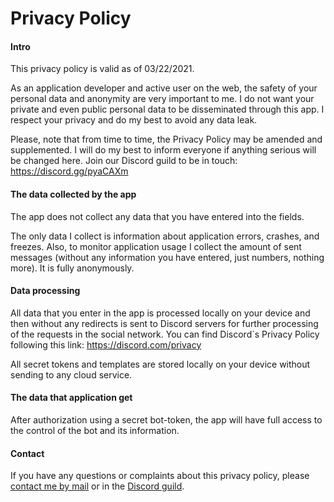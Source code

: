 # Privacy Policy


#### Intro
This privacy policy is valid as of 03/22/2021. 

As an application developer and active user on the web, the safety of your personal data and anonymity are very important to me. I do not want your private and even public personal data to be disseminated through this app. I respect your privacy and do my best to avoid any data leak.

Please, note that from time to time, the Privacy Policy may be amended and supplemented.
I will do my best to inform everyone if anything serious will be changed here. Join our Discord guild to be in touch: https://discord.gg/pyaCAXm


#### The data collected by the app
The app does not collect any data that you have entered into the fields.

The only data I collect is information about application errors, crashes, and freezes.
Also, to monitor application usage I collect the amount of sent messages (without any information you have entered, just numbers, nothing more). It is fully anonymously.


#### Data processing
All data that you enter in the app is processed locally on your device and then without any redirects is sent to Discord servers for further processing of the requests in the social network.
You can find Discord`s Privacy Policy following this link: https://discord.com/privacy

All secret tokens and templates are stored locally on your device without sending to any cloud service.


#### The data that application get
After authorization using a secret bot-token, the app will have full access to the control of the bot and its information.


#### Contact
If you have any questions or complaints about this privacy policy, please [contact me by mail](mailto:lnikshev@gmail.com?subject=[Embeder]%20Privacy%20Policy) or in the [Discord guild](https://discord.gg/TFKmTJ7EHk).
